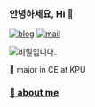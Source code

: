 ### 안녕하세요, Hi 👋
[![blog](http://img.shields.io/badge/-%20blog-purple?style=round-square&logo=github&link=https://outstanding1301.github.io/)](https://outstanding1301.github.io/) [![mail](https://img.shields.io/badge/outstanding1301@gmail.com-d14836?style=flat-square&logo=Gmail&logoColor=white&link=mailto:outstanding1301@gmail.com)](mailto:outstanding1301@gmail.com)

<img src="https://media.giphy.com/media/69v0ObT7bUgJWxepJt/giphy.gif" alt="비밀입니다.">

🚀 major in CE at KPU
### [🚀 about me](https://outstanding1301.github.io/about)
